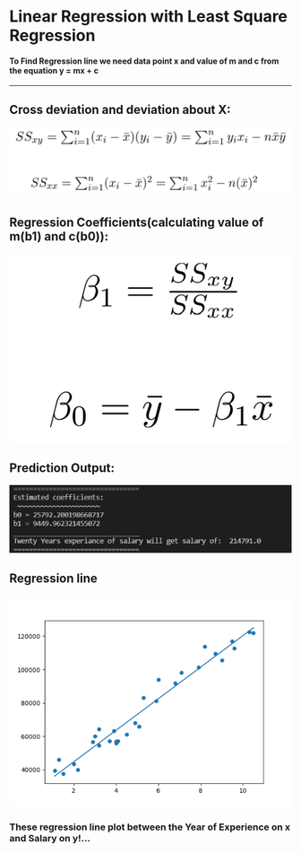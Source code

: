 # Linear Regression with Least Square Regression

#### To Find Regression line we need data point x and value of m and c from the equation y = mx + c

---

## Cross deviation and deviation about X:

![](https://github.com/Tidings-SP/AI-Models/blob/main/temp/deviation.PNG)

## Regression Coefficients(calculating value of m(b1) and c(b0)):

![](https://github.com/Tidings-SP/AI-Models/blob/main/temp/coefficent.PNG)

## Prediction Output:

![](https://github.com/Tidings-SP/AI-Models/blob/main/temp/outpred.PNG)

## Regression line

![](https://github.com/Tidings-SP/AI-Models/blob/main/temp/reggline.png)

### These regression line plot between the Year of Experience on x and Salary on y!...
